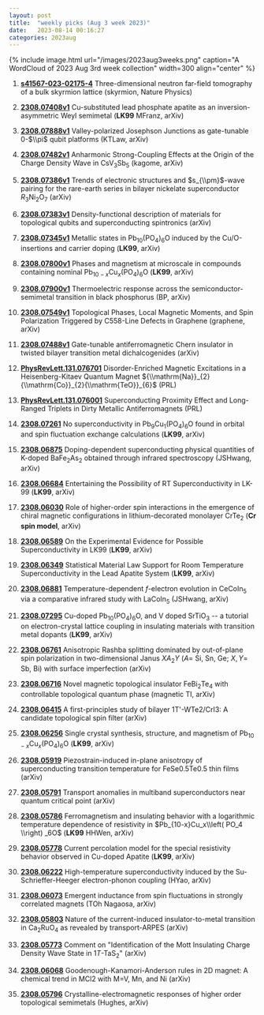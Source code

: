 ```yaml
---
layout: post
title:  "weekly picks (Aug 3 week 2023)"
date:   2023-08-14 00:16:27
categories: 2023aug
---
```



{% include image.html url="/images/2023aug3weeks.png" caption="A WordCloud of 2023 Aug 3rd week collection" width=300 align="center" %}



1. **[s41567-023-02175-4](https://www.nature.com/articles/s41567-023-02175-4)** Three-dimensional neutron far-field tomography of a bulk skyrmion lattice (skyrmion, Nature Physics)



1. **[2308.07408v1](https://arxiv.org/abs/2308.07408v1)** Cu-substituted lead phosphate apatite as an inversion-asymmetric Weyl semimetal (**LK99** MFranz, arXiv)


1. **[2308.07888v1](https://arxiv.org/abs/2308.07888v1)** Valley-polarized Josephson Junctions as gate-tunable $0$-$\\pi$ qubit platforms (KTLaw, arXiv)

1. **[2308.07482v1](https://arxiv.org/abs/2308.07482v1)** Anharmonic Strong-Coupling Effects at the Origin of the Charge Density Wave in CsV$_3$Sb$_5$ (kagome, arXiv)

1. **[2308.07386v1](https://arxiv.org/abs/2308.07386v1)** Trends of electronic structures and $s_{\\pm}$-wave pairing for the rare-earth series in bilayer nickelate superconductor $R_ 3$Ni$_2$O$_7$ (arXiv)

1. **[2308.07383v1](https://arxiv.org/abs/2308.07383v1)** Density-functional description of materials for topological qubits and superconducting spintronics (arXiv)

1. **[2308.07345v1](https://arxiv.org/abs/2308.07345v1)** Metallic states in Pb$_{10}$(PO$_4$)$_6$O induced by the Cu/O-insertions and carrier doping (**LK99**, arXiv)

1. **[2308.07800v1](https://arxiv.org/abs/2308.07800v1)** Phases and magnetism at microscale in compounds containing nominal Pb$_{10-x}$Cu$_x$(PO$_4$)$_6$O (**LK99**, arXiv)

1. **[2308.07900v1](https://arxiv.org/abs/2308.07900v1)** Thermoelectric response across the semiconductor-semimetal transition in black phosphorus (BP, arXiv)

1. **[2308.07549v1](https://arxiv.org/abs/2308.07549v1)** Topological Phases, Local Magnetic Moments, and Spin Polarization Triggered by C558-Line Defects in Graphene (graphene, arXiv)

1. **[2308.07488v1](https://arxiv.org/abs/2308.07488v1)** Gate-tunable antiferromagnetic Chern insulator in twisted bilayer transition metal dichalcogenides (arXiv)

1. **[PhysRevLett.131.076701](https://link.aps.org/doi/10.1103/PhysRevLett.131.076701)** Disorder-Enriched Magnetic Excitations in a Heisenberg-Kitaev Quantum Magnet ${\\mathrm{Na}}_{2}{\\mathrm{Co}}_{2}{\\mathrm{TeO}}_{6}$ (PRL)

1. **[PhysRevLett.131.076001](https://link.aps.org/doi/10.1103/PhysRevLett.131.076001)** Superconducting Proximity Effect and Long-Ranged Triplets in Dirty Metallic Antiferromagnets (PRL)




1. **[2308.07261](http://arxiv.org/abs/2308.07261)** No superconductivity in Pb$_9$Cu$_1$(PO$_4$)$_6$O found in orbital and spin fluctuation exchange calculations (**LK99**, arXiv)

1. **[2308.06875](http://arxiv.org/abs/2308.06875)** Doping-dependent superconducting physical quantities of K-doped BaFe$_2$As$_2$ obtained through infrared spectroscopy (JSHwang, arXiv)

1. **[2308.06684](http://arxiv.org/abs/2308.06684)** Entertaining the Possibility of RT Superconductivity in LK-99 (**LK99**, arXiv)



1. **[2308.06030](http://arxiv.org/abs/2308.06030)** Role of higher-order spin interactions in the emergence of chiral magnetic configurations in lithium-decorated monolayer CrTe$_{2}$ (**Cr spin model**, arXiv)


1. **[2308.06589](http://arxiv.org/abs/2308.06589)** On the Experimental Evidence for Possible Superconductivity in LK99 (**LK99**, arXiv)

1. **[2308.06349](http://arxiv.org/abs/2308.06349)** Statistical Material Law Support for Room Temperature Superconductivity in the Lead Apatite System (**LK99**, arXiv)

1. **[2308.06881](http://arxiv.org/abs/2308.06881)** Temperature-dependent $f$-electron evolution in CeCoIn$_5$ via a comparative infrared study with LaCoIn$_5$ (JSHwang, arXiv)

1. **[2308.07295](http://arxiv.org/abs/2308.07295)** Cu-doped Pb$_{10}$(PO$_4$)$_6$O, and V doped SrTiO$_3$ -- a tutorial on electron-crystal lattice coupling in insulating materials with transition metal dopants (**LK99**, arXiv)

1. **[2308.06761](http://arxiv.org/abs/2308.06761)** Anisotropic Rashba splitting dominated by out-of-plane spin polarization in two-dimensional Janus $XA_{2}Y$ ($A$= Si, Sn, Ge; $X,Y$= Sb, Bi) with surface imperfection (arXiv)

1. **[2308.06716](http://arxiv.org/abs/2308.06716)** Novel magnetic topological insulator FeBi$_2$Te$_4$ with controllable topological quantum phase (magnetic TI, arXiv)

1. **[2308.06415](http://arxiv.org/abs/2308.06415)** A first-principles study of bilayer 1T'-WTe2/CrI3: A candidate topological spin filter (arXiv)





1. **[2308.06256](http://arxiv.org/abs/2308.06256)** Single crystal synthesis, structure, and magnetism of Pb$_{10-x}$Cu$_x$(PO$_4$)$_6$O (**LK99**, arXiv)

1. **[2308.05919](http://arxiv.org/abs/2308.05919)** Piezostrain-induced in-plane anisotropy of superconducting transition temperature for FeSe0.5Te0.5 thin films (arXiv)

1. **[2308.05791](http://arxiv.org/abs/2308.05791)** Transport anomalies in multiband superconductors near quantum critical point (arXiv)

1. **[2308.05786](http://arxiv.org/abs/2308.05786)** Ferromagnetism and insulating behavior with a logarithmic temperature dependence of resistivity in $Pb_{10-x}Cu_x\\left( PO_4 \\right) _6O$ (**LK99** HHWen, arXiv)

1. **[2308.05778](http://arxiv.org/abs/2308.05778)** Current percolation model for the special resistivity behavior observed in Cu-doped Apatite (**LK99**, arXiv)

1. **[2308.06222](http://arxiv.org/abs/2308.06222)** High-temperature superconductivity induced by the Su-Schrieffer-Heeger electron-phonon coupling (HYao, arXiv)

1. **[2308.06073](http://arxiv.org/abs/2308.06073)** Emergent inductance from spin fluctuations in strongly correlated magnets (TOh Nagaosa, arXiv)

1. **[2308.05803](http://arxiv.org/abs/2308.05803)** Nature of the current-induced insulator-to-metal transition in Ca$_2$RuO$_4$ as revealed by transport-ARPES (arXiv)

1. **[2308.05773](http://arxiv.org/abs/2308.05773)** Comment on "Identification of the Mott Insulating Charge Density Wave State in $1T$-TaS$_2$" (arXiv)

1. **[2308.06068](http://arxiv.org/abs/2308.06068)** Goodenough-Kanamori-Anderson rules in 2D magnet: A chemical trend in MCl2 with M=V, Mn, and Ni (arXiv)

1. **[2308.05796](http://arxiv.org/abs/2308.05796)** Crystalline-electromagnetic responses of higher order topological semimetals (Hughes, arXiv)
